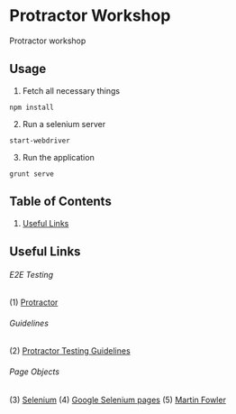 Protractor Workshop
============================

Protractor workshop

## Usage

1. Fetch all necessary things
```
npm install
```
2. Run a selenium server
```
start-webdriver
```
3. Run the application
```
grunt serve
```


## Table of Contents

1. [Useful Links](#useful-links)

## Useful Links
###### E2E Testing
  (1) [Protractor](http://angular.github.io/protractor)
  
###### Guidelines
  (2) [Protractor Testing Guidelines](https://github.com/CarmenPopoviciu/protractor-testing-guidelines)

###### Page Objects
  (3) [Selenium](http://www.seleniumhq.org/docs/06_test_design_considerations.jsp#page-object-design-pattern)
  (4) [Google Selenium pages](https://code.google.com/p/selenium/wiki/PageObjects)
  (5) [Martin Fowler](http://martinfowler.com/bliki/PageObject.html)
